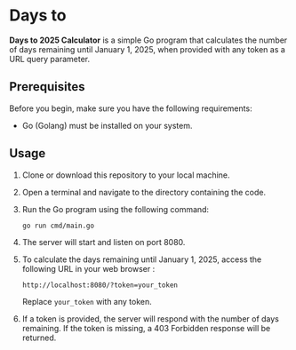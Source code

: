 # Days to 

**Days to 2025 Calculator** is a simple Go program that calculates the number of days remaining until January 1, 2025, when provided with any token as a URL query parameter.

## Prerequisites

Before you begin, make sure you have the following requirements:

- Go (Golang) must be installed on your system.

## Usage

1. Clone or download this repository to your local machine.

2. Open a terminal and navigate to the directory containing the code.

3. Run the Go program using the following command:

    ```shell
    go run cmd/main.go
    ```

4. The server will start and listen on port 8080.

5. To calculate the days remaining until January 1, 2025, access the following URL in your web browser :

    ```bash
    http://localhost:8080/?token=your_token
    ```

    Replace `your_token` with any token.

6. If a token is provided, the server will respond with the number of days remaining. If the token is missing, a 403 Forbidden response will be returned.

